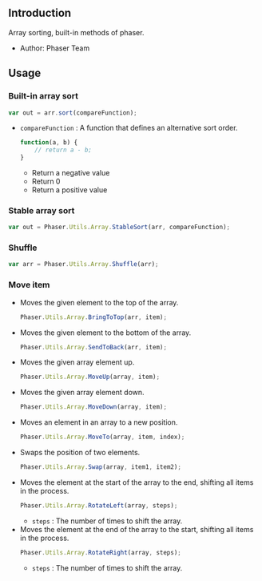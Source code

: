 ## Introduction

Array sorting, built-in methods of phaser.

- Author: Phaser Team

## Usage

### Built-in array sort

```javascript
var out = arr.sort(compareFunction);
```

- `compareFunction` : A function that defines an alternative sort order.
    ```javascript
    function(a, b) {
        // return a - b;
    }
    ```
    - Return a negative value
    - Return 0
    - Return a positive value

### Stable array sort

```javascript
var out = Phaser.Utils.Array.StableSort(arr, compareFunction);
```

### Shuffle

```javascript
var arr = Phaser.Utils.Array.Shuffle(arr);
```

### Move item

- Moves the given element to the top of the array.
    ```javascript
    Phaser.Utils.Array.BringToTop(arr, item);
    ```
- Moves the given element to the bottom of the array.
    ```javascript
    Phaser.Utils.Array.SendToBack(arr, item);
    ```
- Moves the given array element up.
    ```javascript
    Phaser.Utils.Array.MoveUp(array, item);
    ```
- Moves the given array element down.
    ```javascript
    Phaser.Utils.Array.MoveDown(array, item);
    ```
-  Moves an element in an array to a new position.
    ```javascript
    Phaser.Utils.Array.MoveTo(array, item, index);
    ```
- Swaps the position of two elements.
    ```javascript
    Phaser.Utils.Array.Swap(array, item1, item2);
    ```
- Moves the element at the start of the array to the end, shifting all items in the process.
    ```javascript
    Phaser.Utils.Array.RotateLeft(array, steps);
    ```
    - `steps` : The number of times to shift the array.
- Moves the element at the end of the array to the start, shifting all items in the process.
    ```javascript
    Phaser.Utils.Array.RotateRight(array, steps);
    ```
    - `steps` : The number of times to shift the array.